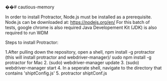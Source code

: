 ��#   c a u t i o u s - m e m o r y  


In order to install Protractor, Node.js must be installed as a prerequisite.
Node.js can be downloaded at: https://nodejs.org/en/
For this batch of tests, google chrome is also required
Java Developement Kit (JDK) is also required to run WDM

Steps to install Protractor:

1.After pulling down the repository, open a shell, npm install -g protractor  (this will install protractor and
  webdriver-manager)/ sudo npm install -g protractor for Mac
2. (sudo) webdriver-manager update
3. (sudo) webdriver-manager start
4. In a seperate shell, navigate to the directory that contains
  'shiptConfig.js'
5. protractor shiptConf.js  
 
